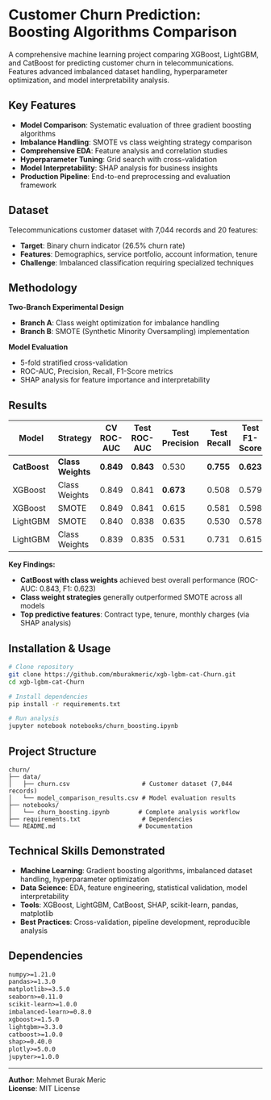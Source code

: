 # Customer Churn Prediction: Boosting Algorithms Comparison

A comprehensive machine learning project comparing XGBoost, LightGBM, and CatBoost for predicting customer churn in telecommunications. Features advanced imbalanced dataset handling, hyperparameter optimization, and model interpretability analysis.

## Key Features

- **Model Comparison**: Systematic evaluation of three gradient boosting algorithms
- **Imbalance Handling**: SMOTE vs class weighting strategy comparison  
- **Comprehensive EDA**: Feature analysis and correlation studies
- **Hyperparameter Tuning**: Grid search with cross-validation
- **Model Interpretability**: SHAP analysis for business insights
- **Production Pipeline**: End-to-end preprocessing and evaluation framework

## Dataset

Telecommunications customer dataset with 7,044 records and 20 features:
- **Target**: Binary churn indicator (26.5% churn rate)
- **Features**: Demographics, service portfolio, account information, tenure
- **Challenge**: Imbalanced classification requiring specialized techniques

## Methodology

**Two-Branch Experimental Design**
- **Branch A**: Class weight optimization for imbalance handling
- **Branch B**: SMOTE (Synthetic Minority Oversampling) implementation

**Model Evaluation**
- 5-fold stratified cross-validation
- ROC-AUC, Precision, Recall, F1-Score metrics
- SHAP analysis for feature importance and interpretability

## Results

| Model | Strategy | CV ROC-AUC | Test ROC-AUC | Test Precision | Test Recall | Test F1-Score |
|-------|----------|------------|--------------|----------------|-------------|---------------|
| **CatBoost** | **Class Weights** | **0.849** | **0.843** | 0.530 | **0.755** | **0.623** |
| XGBoost | Class Weights | 0.849 | 0.841 | **0.673** | 0.508 | 0.579 |
| XGBoost | SMOTE | 0.849 | 0.841 | 0.615 | 0.581 | 0.598 |
| LightGBM | SMOTE | 0.840 | 0.838 | 0.635 | 0.530 | 0.578 |
| LightGBM | Class Weights | 0.839 | 0.835 | 0.531 | 0.731 | 0.615 |

**Key Findings:**
- **CatBoost with class weights** achieved best overall performance (ROC-AUC: 0.843, F1: 0.623)
- **Class weight strategies** generally outperformed SMOTE across all models
- **Top predictive features**: Contract type, tenure, monthly charges (via SHAP analysis)

## Installation & Usage

```bash
# Clone repository
git clone https://github.com/mburakmeric/xgb-lgbm-cat-Churn.git
cd xgb-lgbm-cat-Churn

# Install dependencies
pip install -r requirements.txt

# Run analysis
jupyter notebook notebooks/churn_boosting.ipynb
```

## Project Structure

```
churn/
├── data/
│   ├── churn.csv                    # Customer dataset (7,044 records)
│   └── model_comparison_results.csv # Model evaluation results
├── notebooks/
│   └── churn_boosting.ipynb        # Complete analysis workflow
├── requirements.txt                 # Dependencies
└── README.md                       # Documentation
```

## Technical Skills Demonstrated

- **Machine Learning**: Gradient boosting algorithms, imbalanced dataset handling, hyperparameter optimization
- **Data Science**: EDA, feature engineering, statistical validation, model interpretability
- **Tools**: XGBoost, LightGBM, CatBoost, SHAP, scikit-learn, pandas, matplotlib
- **Best Practices**: Cross-validation, pipeline development, reproducible analysis

## Dependencies

```txt
numpy>=1.21.0
pandas>=1.3.0
matplotlib>=3.5.0
seaborn>=0.11.0
scikit-learn>=1.0.0
imbalanced-learn>=0.8.0
xgboost>=1.5.0
lightgbm>=3.3.0
catboost>=1.0.0
shap>=0.40.0
plotly>=5.0.0
jupyter>=1.0.0
```

---

**Author**: Mehmet Burak Meric  
**License**: MIT License

